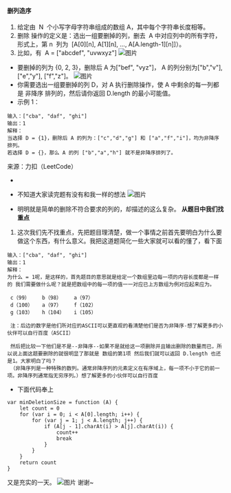 #### 删列造序

1. 给定由  N  个小写字母字符串组成的数组 A，其中每个字符串长度相等。
2. 删除 操作的定义是：选出一组要删掉的列，删去  A 中对应列中的所有字符，形式上，第 n  列为  [A[0][n], A[1][n], ..., A[A.length-1][n]]）。
3. 比如，有  A = ["abcdef", "uvwxyz"]
   ![图片](https://github.com/w-joker/leetcode-javascript/blob/master/image/944_1.png)

- 要删掉的列为 {0, 2, 3}，删除后 A 为["bef", "vyz"]， A 的列分别为["b","v"], ["e","y"], ["f","z"]。
  ![图片](https://github.com/w-joker/leetcode-javascript/blob/master/image/944_2.png)
- 你需要选出一组要删掉的列 D，对 A 执行删除操作，使 A 中剩余的每一列都是 非降序 排列的，然后请你返回 D.length 的最小可能值。
- 示例 1：

```
输入：["cba", "daf", "ghi"]
输出：1
解释：
当选择 D = {1}，删除后 A 的列为：["c","d","g"] 和 ["a","f","i"]，均为非降序排列。
若选择 D = {}，那么 A 的列 ["b","a","h"] 就不是非降序排列了。
```

来源：力扣（LeetCode）

-

- 不知道大家读完题有没有和我一样的想法
  ![图片](https://github.com/w-joker/leetcode-javascript/blob/master/image/da.jpg)
- 明明就是简单的删除不符合要求的列的，却描述的这么复杂。
  **从题目中我们找重点**

1. 这次我们先不找重点，先把题目理清楚，做一个事情之前首先要明白为什么要做这个东西，有什么意义。我把这道题简化一些大家就可以看的懂了，看下面

```
输入：["cba", "daf", "ghi"]
输出：1
解释：
为什么 = 1呢，是这样的，首先题目的意思就是给定一个数组里边每一项的内容长度都是一样的 我们需要做什么呢？就是把数组中的每一项的值一一对应已上方数组为例对应起来应为。

 c（99）    b（98）    a（97）
 d（100）   a（97）    f（102）
 g（103）   h（104）   i（105）

 注：后边的数字是他们所对应的ASCII可以更直观的看清楚他们是否为非降序-想了解更多的小伙伴可以自行百度（ASCII）

 然后把比较一下他们是不是--非降序--如果不是就给这一项删除并且输出删除的数量而已，所以说上面这题要删除的就很明显了那就是 数组的第1项 然后我们就可以返回 D.length 也还是1。大家明白了吗？
 （非降序列是一种特殊的数列。通常非降序列的元素定义在有序域上，每一项不小于它的前一项。非降序列通常指无穷序列。）想了解更多的小伙伴可以自行百度
```

- 下面代码奉上

```
var minDeletionSize = function (A) {
    let count = 0
    for (var i = 0; i < A[0].length; i++) {
        for (var j = 1; j < A.length; j++) {
            if (A[j - 1].charAt(i) > A[j].charAt(i)) {
                count++
                break
            }
        }
    }
    return count
}
```

又是充实的一天。
![图片](https://github.com/w-joker/leetcode-javascript/blob/master/image/shoumo.jpg)
谢谢~
